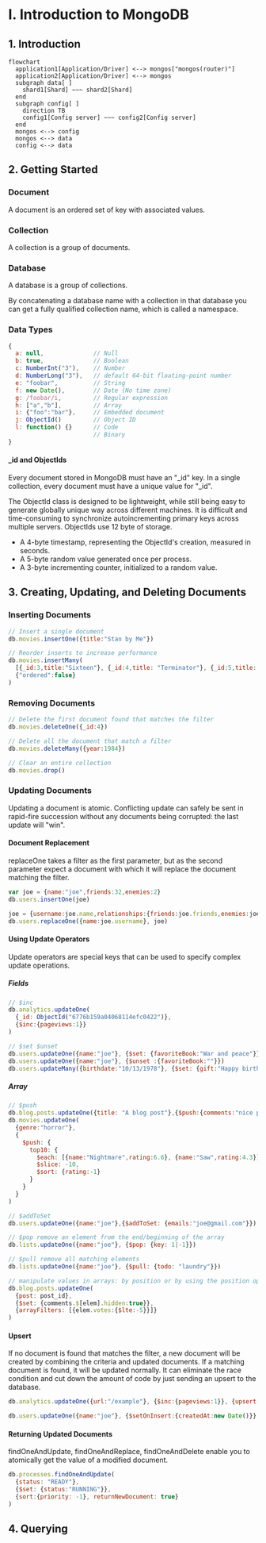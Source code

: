 # Ⅰ. Introduction to MongoDB

## 1. Introduction

```mermaid
flowchart
  application1[Application/Driver] <--> mongos["mongos(router)"]
  application2[Application/Driver] <--> mongos
  subgraph data[ ]
    shard1[Shard] ~~~ shard2[Shard]
  end
  subgraph config[ ]
    direction TB
    config1[Config server] ~~~ config2[Config server]
  end
  mongos <--> config
  mongos <--> data
  config <--> data
```

## 2. Getting Started

### Document

A document is an ordered set of key with associated values.

### Collection

A collection is a group of documents.

### Database

A database is a group of collections.

By concatenating a database name with a collection in that database you can get a fully qualified collection name, which is called a namespace.

### Data Types

```js
{
  a: null,              // Null
  b: true,              // Boolean
  c: NumberInt("3"),    // Number 
  d: NumberLong("3"),   // default 64-bit floating-point number
  e: "foobar",          // String
  f: new Date(),        // Date (No time zone)
  g: /foobar/i,         // Regular expression
  h: ["a","b"],         // Array
  i: {"foo":"bar"},     // Embedded document
  j: ObjectId()         // Object ID
  l: function() {}      // Code
                        // Binary 
}
```

#### _id and ObjectIds

Every document stored in MongoDB must have an "_id" key.
In a single collection, every document must have a unique value for "_id".

The ObjectId class is designed to be lightweight, while still being easy to generate globally unique way across different machines.
It is difficult and time-consuming to synchronize autoincrementing primary keys across multiple servers.
ObjectIds use 12 byte of storage.

- A 4-byte timestamp, representing the ObjectId's creation, measured in seconds.
- A 5-byte random value generated once per process.
- A 3-byte incrementing counter, initialized to a random value.

## 3. Creating, Updating, and Deleting Documents

### Inserting Documents

```js
// Insert a single document
db.movies.insertOne({title:"Stan by Me"})

// Reorder inserts to increase performance
db.movies.insertMany(
  [{_id:3,title:"Sixteen"}, {_id:4,title: "Terminator"}, {_id:5,title: "Princess"}],
  {"ordered":false}
)
```

### Removing Documents

```js
// Delete the first document found that matches the filter
db.movies.deleteOne({_id:4})

// Delete all the document that match a filter
db.movies.deleteMany({year:1984})

// Clear an entire collection
db.movies.drop()
```

### Updating Documents

Updating a document is atomic.
Conflicting update can safely be sent in rapid-fire succession without any documents being corrupted: the last update will "win".

#### Document Replacement

replaceOne takes a filter as the first parameter, but as the second parameter expect a document with which it will replace the document matching the filter.

```js
var joe = {name:"joe",friends:32,enemies:2}
db.users.insertOne(joe)

joe = {username:joe.name,relationships:{friends:joe.friends,enemies:joe.enemies}}
db.users.replaceOne({name:joe.username}, joe)
```

#### Using Update Operators

Update operators are special keys that can be used to specify complex update operations.

##### Fields

```js
// $inc
db.analytics.updateOne(
  {_id: ObjectId("6776b159a04068114efc0422")},
  {$inc:{pageviews:1}}
)

// $set $unset
db.users.updateOne({name:"joe"}, {$set: {favoriteBook:"War and peace"}})
db.users.updateOne({name:"joe"}, {$unset :{favoriteBook:""}})
db.users.updateMany({birthdate:"10/13/1978"}, {$set: {gift:"Happy birthday"}})
```

##### Array

```js
// $push
db.blog.posts.updateOne({title: "A blog post"},{$push:{comments:"nice post."}})
db.movies.updateOne(
  {genre:"horror"},
  {
    $push: {
      top10: {
        $each: [{name:"Nightmare",rating:6.6}, {name:"Saw",rating:4.3}], 
        $slice: -10,
        $sort: {rating:-1}
      }
    }
  }
)

// $addToSet
db.users.updateOne({name:"joe"},{$addToSet: {emails:"joe@gmail.com"}})

// $pop remove an element from the end/beginning of the array
db.lists.updateOne({name:"joe"}, {$pop: {key: 1|-1}})

// $pull remove all matching elements
db.lists.updateOne({name:"joe"}, {$pull: {todo: "laundry"}})

// manipulate values in arrays: by position or by using the position operator
db.blog.posts.updateOne(
  {post: post_id},
  {$set: {comments.$[elem].hidden:true}},
  {arrayFilters: [{elem.votes:{$lte:-5}}]}
)
```

#### Upsert

If no document is found that matches the filter, a new document will be created by combining the criteria and updated documents.
If a matching document is found, it will be updated normally.
It can eliminate the race condition and cut down the amount of code by just sending an upsert to the database.

```js
db.analytics.updateOne({url:"/example"}, {$inc:{pageviews:1}}, {upsert:true})

db.users.updateOne({name:"joe"}, {$setOnInsert:{createdAt:new Date()}}, {upsert:true})
```

#### Returning Updated Documents

findOneAndUpdate, findOneAndReplace, findOneAndDelete enable you to atomically get the value of a modified document.

```js
db.processes.findOneAndUpdate(
  {status: "READY"},
  {$set: {status:"RUNNING"}},
  {sort:{priority: -1}, returnNewDocument: true}
)
```

## 4. Querying
